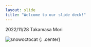 ```yaml
---
layout: slide
title: "Welcome to our slide deck!"
---
```


2022/11/28 Takamasa Mori

![snowoctocat](https://octodex.github.com/images/snowoctocat.png)
{: .center}
